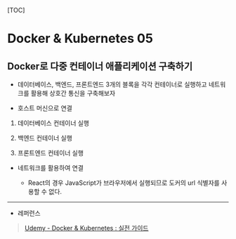 [TOC]

# Docker & Kubernetes 05

## Docker로 다중 컨테이너 애플리케이션 구축하기

- 데이터베이스, 백엔드, 프론트엔드 3개의 블록을 각각 컨테이너로 실행하고 네트워크를 활용해 상호간 통신을 구축해보자

- 호스트 머신으로 연결
1. 데이터베이스 컨테이너 실행

2. 백엔드 컨테이너 실행

3. 프론트엔드 컨테이너 실행
- 네트워크를 활용하여 연결
  
  - React의 경우 JavaScript가 브라우저에서 실행되므로 도커의 url 식별자를 사용할 수 없다.

---

- 레퍼런스

> [Udemy - Docker & Kubernetes : 실전 가이드](https://www.udemy.com/course/docker-kubernetes-2022/)
